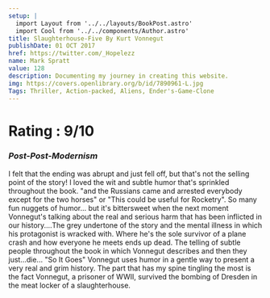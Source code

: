 ```yaml
---
setup: |
  import Layout from '../../layouts/BookPost.astro'
  import Cool from '../../components/Author.astro'
title: Slaughterhouse-Five By Kurt Vonnegut
publishDate: 01 OCT 2017
href: https://twitter.com/_Hopelezz
name: Mark Spratt
value: 128
description: Documenting my journey in creating this website.
img: https://covers.openlibrary.org/b/id/7890961-L.jpg
Tags: Thriller, Action-packed, Aliens, Ender's-Game-Clone
---
```


# Rating : 9/10

### _Post-Post-Modernism_


I felt that the ending was abrupt and just fell off, but that's not the selling point of the story! I loved the wit and subtle humor that's sprinkled throughout the book. "and the Russians came and arrested everybody except for the two horses" or "This could be useful for Rocketry". So many fun nuggets of humor... but it's bittersweet when the next moment Vonnegut's talking about the real and serious harm that has been inflicted in our history....The grey undertone of the story and the mental illness in which his protagonist is wracked with. Where he's the sole survivor of a plane crash and how everyone he meets ends up dead. The telling of subtle people throughout the book in which Vonnegut describes and then they just...die... "So It Goes"
Vonnegut uses humor in a gentle way to present a very real and grim history. The part that has my spine tingling the most is the fact Vonnegut, a prisoner of WWII, survived the bombing of Dresden in the meat locker of a slaughterhouse.